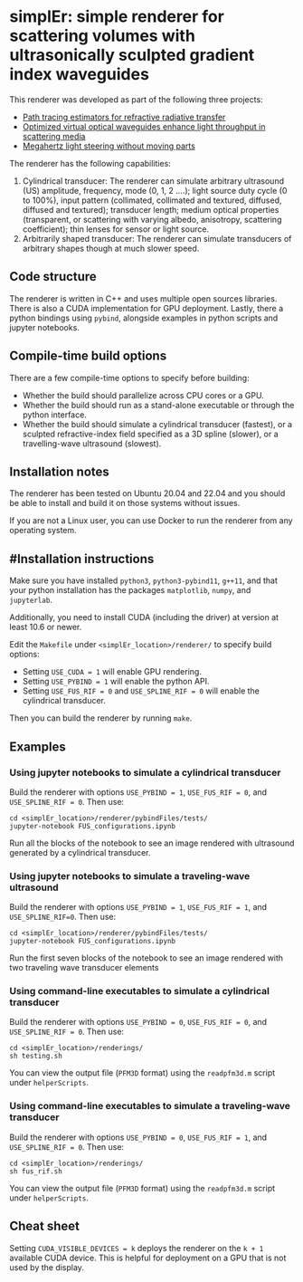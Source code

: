 # simplEr: simple renderer for scattering volumes with ultrasonically sculpted gradient index waveguides

This renderer was developed as part of the following three projects:
- [Path tracing estimators for refractive radiative transfer](https://imaging.cs.cmu.edu/rrte/)
- [Optimized virtual optical waveguides enhance light throughput in scattering media](https://imaging.cs.cmu.edu/optimized_virtual_optical_waveguides/)
- [Megahertz light steering without moving parts](https://imaging.cs.cmu.edu/ultrafast_steering/)

The renderer has the following capabilities:
1. Cylindrical transducer: The renderer can simulate arbitrary ultrasound (US) amplitude, frequency, mode (0, 1, 2 ....); light source duty cycle (0 to 100%), input pattern (collimated, collimated and textured, diffused, diffused and textured); transducer length; medium optical properties (transparent, or scattering with varying albedo, anisotropy, scattering coefficient); thin lenses for sensor or light source. 
2. Arbitrarily shaped transducer: The renderer can simulate transducers of arbitrary shapes though at much slower speed.

## Code structure

The renderer is written in C++ and uses multiple open sources libraries. There is also a CUDA implementation for GPU deployment. Lastly, there a python bindings using `pybind`, alongside examples in python scripts and jupyter notebooks. 

## Compile-time build options

There are a few compile-time options to specify before building:
- Whether the build should parallelize across CPU cores or a GPU.
- Whether the build should run as a stand-alone executable or through the python interface.
- Whether the build should simulate a cylindrical transducer (fastest), or a sculpted refractive-index field specified as a 3D spline (slower), or a travelling-wave ultrasound (slowest).

## Installation notes

The renderer has been tested on Ubuntu 20.04 and 22.04 and you should be able to install and build it on those systems without issues.

If you are not a Linux user, you can use Docker to run the renderer from any operating system.

## #Installation instructions

Make sure you have installed `python3`, `python3-pybind11`, `g++11`, and that your python installation has the packages `matplotlib`, `numpy`, and `jupyterlab`.

Additionally, you need to install CUDA (including the driver) at version at least 10.6 or newer.

Edit the `Makefile` under `<simplEr_location>/renderer/` to specify build options:
- Setting `USE_CUDA = 1` will enable GPU rendering.
- Setting `USE_PYBIND = 1` will enable the python API.
- Setting `USE_FUS_RIF = 0` and `USE_SPLINE_RIF = 0` will enable the cylindrical transducer.

Then you can build the renderer by running `make`.

## Examples

### Using jupyter notebooks to simulate a cylindrical transducer
Build the renderer with options `USE_PYBIND = 1`, `USE_FUS_RIF = 0`, and `USE_SPLINE_RIF = 0`. Then use:
```
cd <simplEr_location>/renderer/pybindFiles/tests/
jupyter-notebook FUS_configurations.ipynb
```
Run all the blocks of the notebook to see an image rendered with ultrasound generated by a cylindrical transducer. 

### Using jupyter notebooks to simulate a traveling-wave ultrasound
Build the renderer with options `USE_PYBIND = 1`, `USE_FUS_RIF = 1`, and `USE_SPLINE_RIF=0`. Then use:
```
cd <simplEr_location>/renderer/pybindFiles/tests/
jupyter-notebook FUS_configurations.ipynb
```
Run the first seven blocks of the notebook to see an image rendered with two traveling wave transducer elements

### Using command-line executables to simulate a cylindrical transducer
Build the renderer with options `USE_PYBIND = 0`, `USE_FUS_RIF = 0`, and `USE_SPLINE_RIF = 0`. Then use:
```
cd <simplEr_location>/renderings/
sh testing.sh
```
You can view the output file (`PFM3D` format) using the `readpfm3d.m` script under `helperScripts`. 

### Using command-line executables to simulate a traveling-wave transducer
Build the renderer with options `USE_PYBIND = 0`, `USE_FUS_RIF = 1`, and `USE_SPLINE_RIF = 0`. Then use:
```
cd <simplEr_location>/renderings/
sh fus_rif.sh
```
You can view the output file (`PFM3D` format) using the `readpfm3d.m` script under `helperScripts`. 

## Cheat sheet

Setting `CUDA_VISIBLE_DEVICES = k` deploys the renderer on the `k + 1` available CUDA device. This is helpful for deployment on a GPU that is not used by the display.
